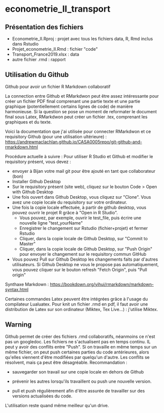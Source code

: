 # econometrie_II_transport

## Présentation des fichiers 

 - Econometrie_II.Rproj : projet avec tous les fichiers data, R, Rmd inclus dans Rstudio
 - Projet_econometrie_II.Rmd : fichier "code"
 - Transport_France2019.xlsx : data
 - autre fichier .rmd : rapport


## Utilisation du Github


Github pour avoir un fichier R Markdown collaboratif

La connection entre Github et RMarkdwon peut être assez intéressante pour créer un fichier PDF final comprenant une partie texte et une partie graphique (potentiellement certains lignes de code) de manière harmonieuse. Si la question se pose un moment de reformater le document final sous Latex, RMarkdwon peut créer un fichier .tex, comprenant les graphiques et du texte. 

Voici la documentation que j'ai utilisée pour connecter RMarkdwon et ce requisitory Github (pour une utilisation ultérieure) : 
https://andrewmaclachlan.github.io/CASA0005repo/git-github-and-rmarkdown.html

Procédure actuelle à suivre : Pour utiliser R Studio et Github et modifier le requisitory présent, vous devez :
 - envoyer à Bijan votre mail git pour être ajouté en tant que collaborateur (bon)
 -  Installer Github Desktop
 -  Sur le requisitory présent (site web), cliquez sur le bouton Code > Open with Github Desktop
 -  Une fois ouvert dans Github Desktop, vous cliquez sur "Clone". Vous avez une copie locale du requisitory sur votre ordinateur. 
 -  Une fois la copie locale effectuée, à partir de github desktop, vous pouvez ouvrir le projet R grâce à "Open in R Studio". 
     -  Vous pouvez, par exemple, ouvrir le test_file, puis écrire une nouvelle ligne "test_yourName" 
     -  Enregistrer le changement sur Rstudio (fichier+projet) et fermer Rstudio 
     -  Cliquer, dans la copie locale de Github Desktop, sur "Commit to Master" 
     -  Cliquer, dans la copie locale de Github Desktop, sur "Push Origin" pour envoyer le changement sur le requisitory commun GitHub 
 -  Vous pouvez Pull sur Github Desktop les changements faits par d'autres utilisateurs. Si Github Desktop ne vous le propose pas automatiquement, vous pouvez cliquer sur le bouton refresh "Fetch Origin", puis "Pull origin"

Synthaxe Markdown : 
https://bookdown.org/yihui/rmarkdown/markdown-syntax.html

Certaines commandes Latex peuvent être intégrées grâce à l'usage du compilateur Lualuatex. 
Pour knit un fichier .rmd en pdf, il faut avoir une distribution de Latex sur son ordinateur (Miktex, Tex Live...) : j'utilise Miktex. 


## Warning

Github permet de créer des fichiers .rmd collaboratifs, néanmoins ce n'est pas un googledoc. Les fichiers ne s'actualisent pas en temps continu. IL peut y avoir des conflits entre "Push". Si on travaille en même temps sur un même fichier, on peut push certaines parties du code antérieures, alors qu'elles viennent d'être modifiées par quelqu'un d'autre. Les conflits se résolvent, mais ça peut être désagréable. Recommandation : 

- sauvegarder son travail sur une copie locale en dehors de Github

- prévenir les autres lorsqu'ils travaillent ou push une nouvelle version. 

- pull et push régulièrement afin d'être assurée de travailler sur des versions actualisées du code. 

L'utilisation reste quand même meilleur qu'un drive. 
